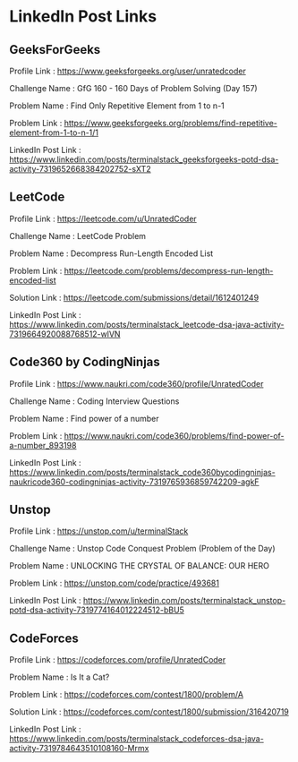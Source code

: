 # LinkedIn Post Links

## GeeksForGeeks

Profile Link : https://www.geeksforgeeks.org/user/unratedcoder

Challenge Name : GfG 160 - 160 Days of Problem Solving (Day 157)

Problem Name : Find Only Repetitive Element from 1 to n-1

Problem Link : https://www.geeksforgeeks.org/problems/find-repetitive-element-from-1-to-n-1/1

LinkedIn Post Link : https://www.linkedin.com/posts/terminalstack_geeksforgeeks-potd-dsa-activity-7319652668384202752-sXT2

## LeetCode

Profile Link : https://leetcode.com/u/UnratedCoder

Challenge Name : LeetCode Problem

Problem Name : Decompress Run-Length Encoded List

Problem Link : https://leetcode.com/problems/decompress-run-length-encoded-list

Solution Link : https://leetcode.com/submissions/detail/1612401249

LinkedIn Post Link : https://www.linkedin.com/posts/terminalstack_leetcode-dsa-java-activity-7319664920088768512-wlVN

## Code360 by CodingNinjas

Profile Link : https://www.naukri.com/code360/profile/UnratedCoder

Challenge Name : Coding Interview Questions

Problem Name : Find power of a number

Problem Link : https://www.naukri.com/code360/problems/find-power-of-a-number_893198

LinkedIn Post Link : https://www.linkedin.com/posts/terminalstack_code360bycodingninjas-naukricode360-codingninjas-activity-7319765936859742209-agkF

## Unstop

Profile Link : https://unstop.com/u/terminalStack

Challenge Name : Unstop Code Conquest Problem (Problem of the Day)

Problem Name : UNLOCKING THE CRYSTAL OF BALANCE: OUR HERO

Problem Link : https://unstop.com/code/practice/493681

LinkedIn Post Link : https://www.linkedin.com/posts/terminalstack_unstop-potd-dsa-activity-7319774164012224512-bBU5

## CodeForces

Profile Link : https://codeforces.com/profile/UnratedCoder

Problem Name : Is It a Cat?

Problem Link : https://codeforces.com/contest/1800/problem/A

Solution Link : https://codeforces.com/contest/1800/submission/316420719

LinkedIn Post Link : https://www.linkedin.com/posts/terminalstack_codeforces-dsa-java-activity-7319784643510108160-Mrmx
